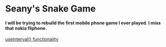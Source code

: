 # Seany's Snake Game

#### I will be trying to rebuild the **first** mobile phone game I ever played. I miss that nokia **fliphone**.

[useInterval() functionality](https://overreacted.io/making-setinterval-declarative-with-react-hooks/)

